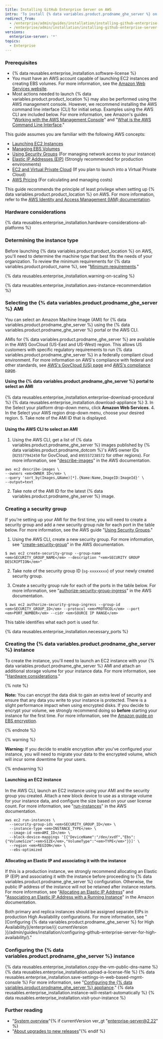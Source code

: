 ```yaml
---
title: Installing GitHub Enterprise Server on AWS
intro: 'To install {% data variables.product.prodname_ghe_server %} on Amazon Web Services (AWS), you must launch an Amazon Elastic Compute Cloud (EC2) instance and create and attach a separate Amazon Elastic Block Store (EBS) data volume.'
redirect_from:
  - /enterprise/admin/guides/installation/installing-github-enterprise-on-aws/
  - /enterprise/admin/installation/installing-github-enterprise-server-on-aws
versions:
  enterprise-server: '*'
topics:
  - Enterprise
---
```


### Prerequisites

- {% data reusables.enterprise_installation.software-license %}
- You must have an AWS account capable of launching EC2 instances and creating EBS volumes. For more information, see the [Amazon Web Services website](https://aws.amazon.com/).
- Most actions needed to launch {% data variables.product.product_location %} may also be performed using the AWS management console. However, we recommend installing the AWS command line interface (CLI) for initial setup. Examples using the AWS CLI are included below. For more information, see Amazon's guides "[Working with the AWS Management Console](http://docs.aws.amazon.com/awsconsolehelpdocs/latest/gsg/getting-started.html)" and "[What is the AWS Command Line Interface](http://docs.aws.amazon.com/cli/latest/userguide/cli-chap-welcome.html)."

This guide assumes you are familiar with the following AWS concepts:

 - [Launching EC2 Instances](http://docs.aws.amazon.com/AWSEC2/latest/UserGuide/LaunchingAndUsingInstances.html)
 - [Managing EBS Volumes](http://docs.aws.amazon.com/AWSEC2/latest/UserGuide/AmazonEBS.html)
 - [Using Security Groups](http://docs.aws.amazon.com/AWSEC2/latest/UserGuide/using-network-security.html) (For managing network access to your instance)
 - [Elastic IP Addresses (EIP)](http://docs.aws.amazon.com/AWSEC2/latest/UserGuide/elastic-ip-addresses-eip.html) (Strongly recommended for production environments)
 - [EC2 and Virtual Private Cloud](http://docs.aws.amazon.com/AWSEC2/latest/UserGuide/using-vpc.html) (If you plan to launch into a Virtual Private Cloud)
 - [AWS Pricing](https://aws.amazon.com/pricing/) (For calculating and managing costs)

 This guide recommends the principle of least privilege when setting up {% data variables.product.product_location %} on AWS. For more information, refer to the [AWS Identity and Access Management (IAM) documentation](https://docs.aws.amazon.com/IAM/latest/UserGuide/best-practices.html#grant-least-privilege).

### Hardware considerations

{% data reusables.enterprise_installation.hardware-considerations-all-platforms %}

### Determining the instance type

Before launching {% data variables.product.product_location %} on AWS, you'll need to determine the machine type that best fits the needs of your organization. To review the minimum requirements for {% data variables.product.product_name %}, see "[Minimum requirements](#minimum-requirements)."

{% data reusables.enterprise_installation.warning-on-scaling %}

{% data reusables.enterprise_installation.aws-instance-recommendation %}

### Selecting the {% data variables.product.prodname_ghe_server %} AMI

You can select an Amazon Machine Image (AMI) for {% data variables.product.prodname_ghe_server %} using the {% data variables.product.prodname_ghe_server %} portal or the AWS CLI.

AMIs for {% data variables.product.prodname_ghe_server %} are available in the AWS GovCloud (US-East and US-West) region. This allows US customers with specific regulatory requirements to run {% data variables.product.prodname_ghe_server %} in a federally compliant cloud environment. For more information on AWS's compliance with federal and other standards, see [AWS's GovCloud (US) page](http://aws.amazon.com/govcloud-us/) and [AWS's compliance page](https://aws.amazon.com/compliance/).

#### Using the {% data variables.product.prodname_ghe_server %} portal to select an AMI

{% data reusables.enterprise_installation.enterprise-download-procedural %}
{% data reusables.enterprise_installation.download-appliance %}
3. In the Select your platform drop-down menu, click **Amazon Web Services**.
4. In the Select your AWS region drop-down menu, choose your desired region.
5. Take note of the AMI ID that is displayed.

#### Using the AWS CLI to select an AMI

1. Using the AWS CLI, get a list of {% data variables.product.prodname_ghe_server %} images published by {% data variables.product.prodname_dotcom %}'s AWS owner IDs (`025577942450` for GovCloud, and `895557238572` for other regions). For more information, see "[describe-images](http://docs.aws.amazon.com/cli/latest/reference/ec2/describe-images.html)" in the AWS documentation.
  ```shell
  aws ec2 describe-images \
  --owners <em>OWNER ID</em> \
  --query 'sort_by(Images,&Name)[*].{Name:Name,ImageID:ImageId}' \
  --output=text
  ```
2. Take note of the AMI ID for the latest {% data variables.product.prodname_ghe_server %} image.

### Creating a security group

If you're setting up your AMI for the first time, you will need to create a security group and add a new security group rule for each port in the table below. For more information, see the AWS guide "[Using Security Groups](http://docs.aws.amazon.com/cli/latest/userguide/cli-ec2-sg.html)."

1. Using the AWS CLI, create a new security group. For more information, see "[create-security-group](http://docs.aws.amazon.com/cli/latest/reference/ec2/create-security-group.html)" in the AWS documentation.
  ```shell
  $ aws ec2 create-security-group --group-name <em>SECURITY_GROUP_NAME</em> --description "<em>SECURITY GROUP DESCRIPTION</em>"
  ```

2. Take note of the security group ID (`sg-xxxxxxxx`) of your newly created security group.

3. Create a security group rule for each of the ports in the table below. For more information, see "[authorize-security-group-ingress](http://docs.aws.amazon.com/cli/latest/reference/ec2/authorize-security-group-ingress.html)" in the AWS documentation.
  ```shell
  $ aws ec2 authorize-security-group-ingress --group-id <em>SECURITY_GROUP_ID</em> --protocol <em>PROTOCOL</em> --port <em>PORT_NUMBER</em> --cidr <em>SOURCE IP RANGE</em>
  ```
  This table identifies what each port is used for.

  {% data reusables.enterprise_installation.necessary_ports %}

### Creating the {% data variables.product.prodname_ghe_server %} instance

To create the instance, you'll need to launch an EC2 instance with your {% data variables.product.prodname_ghe_server %} AMI and attach an additional storage volume for your instance data. For more information, see "[Hardware considerations](#hardware-considerations)."

{% note %}

**Note:** You can encrypt the data disk to gain an extra level of security and ensure that any data you write to your instance is protected. There is a slight performance impact when using encrypted disks. If you decide to encrypt your volume, we strongly recommend doing so **before** starting your instance for the first time.
 For more information, see the [Amazon guide on EBS encryption](http://docs.aws.amazon.com/AWSEC2/latest/UserGuide/EBSEncryption.html).

{% endnote %}

{% warning %}

**Warning:** If you decide to enable encryption after you've configured your instance, you will need to migrate your data to the encrypted volume, which will incur some downtime for your users.

{% endwarning %}

#### Launching an EC2 instance

In the AWS CLI, launch an EC2 instance using your AMI and the security group you created. Attach a new block device to use as a storage volume for your instance data, and configure the size based on your user license count. For more information, see "[run-instances](http://docs.aws.amazon.com/cli/latest/reference/ec2/run-instances.html)" in the AWS documentation.

```shell
aws ec2 run-instances \
  --security-group-ids <em>SECURITY_GROUP_ID</em> \
  --instance-type <em>INSTANCE_TYPE</em> \
  --image-id <em>AMI_ID</em> \
  --block-device-mappings '[{"DeviceName":"/dev/xvdf","Ebs":{"VolumeSize":<em>SIZE</em>,"VolumeType":"<em>TYPE</em>"}}]' \
  --region <em>REGION</em> \
  --ebs-optimized
```

#### Allocating an Elastic IP and associating it with the instance

If this is a production instance, we strongly recommend allocating an Elastic IP (EIP) and associating it with the instance before proceeding to {% data variables.product.prodname_ghe_server %} configuration. Otherwise, the public IP address of the instance will not be retained after instance restarts. For more information, see "[Allocating an Elastic IP Address](http://docs.aws.amazon.com/AWSEC2/latest/UserGuide/elastic-ip-addresses-eip.html#using-instance-addressing-eips-allocating)" and "[Associating an Elastic IP Address with a Running Instance](http://docs.aws.amazon.com/AWSEC2/latest/UserGuide/elastic-ip-addresses-eip.html#using-instance-addressing-eips-associating)" in the Amazon documentation.  

Both primary and replica instances should be assigned separate EIPs in production High Availability configurations. For more information, see "[Configuring {% data variables.product.prodname_ghe_server %} for High Availability](/enterprise/{{ currentVersion }}/admin/guides/installation/configuring-github-enterprise-server-for-high-availability/)."

### Configuring the {% data variables.product.prodname_ghe_server %} instance

{% data reusables.enterprise_installation.copy-the-vm-public-dns-name %}
{% data reusables.enterprise_installation.upload-a-license-file %}
{% data reusables.enterprise_installation.save-settings-in-web-based-mgmt-console %} For more information, see "[Configuring the {% data variables.product.prodname_ghe_server %} appliance](/enterprise/admin/guides/installation/configuring-the-github-enterprise-server-appliance)."
{% data reusables.enterprise_installation.instance-will-restart-automatically %}
{% data reusables.enterprise_installation.visit-your-instance %}

### Further reading

- "[System overview](/enterprise/admin/guides/installation/system-overview)"{% if currentVersion ver_gt "enterprise-server@2.22" %}
- "[About upgrades to new releases](/admin/overview/about-upgrades-to-new-releases)"{% endif %}
